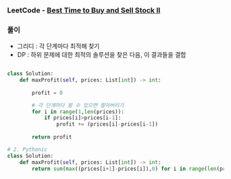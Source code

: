 ### LeetCode - [Best Time to Buy and Sell Stock II](https://leetcode.com/problems/best-time-to-buy-and-sell-stock-ii/)

### 풀이

* 그리디 : 각 단계마다 최적해 찾기
* DP : 하위 문제에 대한 최적의 솔루션을 찾은 다음, 이 결과들을 결합

```Python

class Solution:
    def maxProfit(self, prices: List[int]) -> int:
        
        profit = 0  

        # 각 단계마다 팔 수 있으면 팔아버리기
        for i in range(1,len(prices)):
            if prices[i]>prices[i-1]:
                profit += (prices[i]-prices[i-1])
        
        return profit

# 2. Pythonic
class Solution:
    def maxProfit(self, prices: List[int]) -> int:
        return sum(max((prices[i+1]-prices[i]),0) for i in range(len(prices)-1))

```
